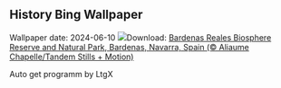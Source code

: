 ## History Bing Wallpaper
Wallpaper date: 2024-06-10
![](https://www.bing.com/th?id=OHR.BardenasBiosphere_EN-US6936891495_UHD.jpg&w=1000)Download: [Bardenas Reales Biosphere Reserve and Natural Park, Bardenas, Navarra, Spain (© Aliaume Chapelle/Tandem Stills + Motion)](https://www.bing.com/th?id=OHR.BardenasBiosphere_EN-US6936891495_UHD.jpg)

Auto get programm by LtgX
